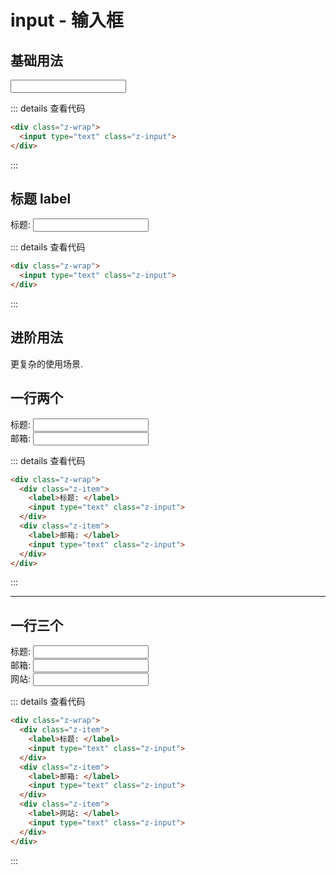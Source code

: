 # input - 输入框

## 基础用法

<div class="z-wrap">
  <input type="text" class="z-input">
</div>

::: details 查看代码
```html
<div class="z-wrap">
  <input type="text" class="z-input">
</div>
```
:::

## 标题 label

<div class="z-wrap">
  <label>标题: </label>
  <input type="text" class="z-input">
</div>

::: details 查看代码
```html
<div class="z-wrap">
  <input type="text" class="z-input">
</div>
```
:::

## 进阶用法

更复杂的使用场景.

## 一行两个

<div class="z-wrap">
  <div class="z-item">
    <label>标题: </label>
    <input type="text" class="z-input">
  </div>
  <div class="z-item">
    <label>邮箱: </label>
    <input type="text" class="z-input">
  </div>
</div>

::: details 查看代码
```html
<div class="z-wrap">
  <div class="z-item">
    <label>标题: </label>
    <input type="text" class="z-input">
  </div>
  <div class="z-item">
    <label>邮箱: </label>
    <input type="text" class="z-input">
  </div>
</div>
```
:::

---

## 一行三个

<div class="z-wrap">
  <div class="z-item">
    <label>标题: </label>
    <input type="text" class="z-input">
  </div>
  <div class="z-item">
    <label>邮箱: </label>
    <input type="text" class="z-input">
  </div>
  <div class="z-item">
    <label>网站: </label>
    <input type="text" class="z-input">
  </div>
</div>

::: details 查看代码
```html
<div class="z-wrap">
  <div class="z-item">
    <label>标题: </label>
    <input type="text" class="z-input">
  </div>
  <div class="z-item">
    <label>邮箱: </label>
    <input type="text" class="z-input">
  </div>
  <div class="z-item">
    <label>网站: </label>
    <input type="text" class="z-input">
  </div>
</div>
```
:::